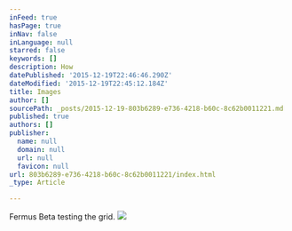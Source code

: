 ```yaml
---
inFeed: true
hasPage: true
inNav: false
inLanguage: null
starred: false
keywords: []
description: How
datePublished: '2015-12-19T22:46:46.290Z'
dateModified: '2015-12-19T22:45:12.184Z'
title: Images
author: []
sourcePath: _posts/2015-12-19-803b6289-e736-4218-b60c-8c62b0011221.md
published: true
authors: []
publisher:
  name: null
  domain: null
  url: null
  favicon: null
url: 803b6289-e736-4218-b60c-8c62b0011221/index.html
_type: Article

---
```

Fermus Beta testing the grid.
![](https://the-grid-user-content.s3-us-west-2.amazonaws.com/2cfcd803-9b1e-4de3-811f-52af879359cc.jpg)